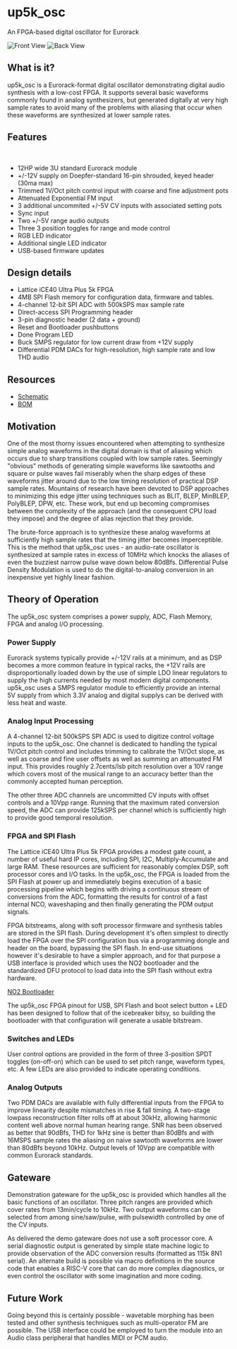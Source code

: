 # up5k_osc
An FPGA-based digital oscillator for Eurorack

![Front View](docs/front.jpg)
![Back View](docs/back.jpg)

## What is it?
up5k_osc is a Eurorack-format digital oscillator demonstrating digital
audio synthesis with a low-cost FPGA. It supports several basic waveforms
commonly found in analog synthesizers, but generated digitally at very high
sample rates to avoid many of the problems with aliasing that occur when
these waveforms are synthesized at lower sample rates.

## Features
​
* 12HP wide 3U standard Eurorack module
* +/-12V supply on Doepfer-standard 16-pin shrouded, keyed header (30ma max)
* Trimmed 1V/Oct pitch control input with coarse and fine adjustment pots
* Attenuated Exponential FM input
* 3 additional uncommited +/-5V CV inputs with associated setting pots
* Sync input
* Two +/-5V range audio outputs
* Three 3 position toggles for range and mode control
* RGB LED indicator
* Additional single LED indicator
* USB-based firmware updates

## Design details
* Lattice iCE40 Ultra Plus 5k FPGA
* 4MB SPI Flash memory for configuration data, firmware and tables.
* 4-channel 12-bit SPI ADC with 500kSPS max sample rate
* Direct-access SPI Programming header
* 3-pin diagnostic header (2 data + ground)
* Reset and Bootloader pushbuttons
* Done Program LED
* Buck SMPS regulator for low current draw from +12V supply
* Differential PDM DACs for high-resolution, high sample rate and low THD audio

## Resources
* [Schematic](docs/up5k_osc_schematic.pdf)
* [BOM](docs/up5k_osc_bom.ods)

## Motivation
One of the most thorny issues encountered when attempting to synthesize simple
analog waveforms in the digital domain is that of aliasing which occurs due
to sharp transitions coupled with low sample rates. Seemingly "obvious" methods
of generating simple waveforms like sawtooths and square or pulse waves fail
miserably when the sharp edges of these waveforms jitter around due to the low
timing resolution of practical DSP sample rates. Mountains of research have been
devoted to DSP approaches to minimizing this edge jitter using techniques such
as BLIT, BLEP, MinBLEP, PolyBLEP, DPW, etc. These work, but end up becoming
compromises between the complexity of the approach (and the consequent CPU load
they impose) and the degree of alias rejection that they provide.

The brute-force approach is to synthesize these analog waveforms at sufficiently
high sample rates that the timing jitter becomes imperceptible. This is the
method that up5k_osc uses - an audio-rate oscillator is synthesized at sample
rates in excess of 10MHz which knocks the aliases of even the buzziest narrow
pulse wave down below 80dBfs. Differential Pulse Density Modulation is used to
do the digital-to-analog conversion in an inexpensive yet highly linear fashion.

## Theory of Operation
The up5k_osc system comprises a power supply, ADC, Flash Memory, FPGA and analog
I/O processing. 

### Power Supply
Eurorack systems typically provide +/-12V rails at a minimum, and as DSP becomes
a more common feature in typical racks, the +12V rails are disproportionally
loaded down by the use of simple LDO linear regulators to supply the high currents
needed by most modern digital components. up5k_osc uses a SMPS regulator module
to efficiently provide an internal 5V supply from which 3.3V analog and digital
supplys can be derived with less heat and waste.

### Analog Input Processing
A 4-channel 12-bit 500kSPS SPI ADC is used to digitize control voltage inputs
to the up5k_osc. One channel is dedicated to handling the typical 1V/Oct pitch
control and includes trimming to calibrate the 1V/Oct slope, as well as coarse
and fine user offsets as well as summing an attenuated FM input. This provides
roughly 2.7cents/lsb pitch resolution over a 10V range which covers most of
the musical range to an accuracy better than the commonly accepted human
perception.

The other three ADC channels are uncommitted CV inputs with offset controls and
a 10Vpp range. Running that the maximum rated conversion speed, the ADC can
provide 125kSPS per channel which is sufficiently high to provide good temporal
resolution.

### FPGA and SPI Flash
The Lattice iCE40 Ultra Plus 5k FPGA provides a modest gate count, a number of
useful hard IP cores, including SPI, I2C, Multiply-Accumulate and large RAM.
These resources are sufficient for reasonably complex DSP, soft processor cores
and I/O tasks. In the up5k_osc, the FPGA is loaded from the SPI Flash at power
up and immediately begins execution of a basic processing pipeline which begins
with driving a continuous stream of conversions from the ADC, formatting the
results for control of a fast internal NCO, waveshaping and then finally
generating the PDM output signals.

FPGA bitstreams, along with soft processor firmware and synthesis tables are
stored in the SPI flash. During development it's often simplest to directly load
the FPGA over the SPI configuration bus via a programming dongle and header on
the board, bypassing the SPI flash. In end-use situations however it's desirable
to have a simpler approach, and for that purpose a USB interface is provided
which uses the NO2 bootloader and the standardized DFU protocol to load data
into the SPI flash without extra hardware.

[NO2 Bootloader](https://github.com/no2fpga/no2bootloader)

The up5k_osc FPGA pinout for USB, SPI Flash and boot select button + LED has
been designed to follow that of the icebreaker bitsy, so building the
bootloader with that configuration will generate a usable bitstream.

### Switches and LEDs
User control options are provided in the form of three 3-position SPDT toggles
(on-off-on) which can be used to set pitch range, waveform types, etc. A few
LEDs are also provided to indicate operating conditions.

### Analog Outputs
Two PDM DACs are available with fully differential inputs from the FPGA to
improve linearity despite mismatches in rise & fall timing. A two-stage
lowpass reconstruction filter rolls off at about 30kHz, allowing harmonic
content well above normal human hearing range. SNR has been observed as better
that 90dBfs, THD for 1kHz sine is better than 80dBfs and with 16MSPS sample
rates the aliasing on naive sawtooth waveforms are lower than 80dBfs beyond
10kHz. Output levels of 10Vpp are compatible with common Eurorack standards.

## Gateware
Demonstration gateware for the up5k_osc is provided which handles all the basic
functions of an oscillator. Three pitch ranges are provided which cover rates
from 13min/cycle to 10kHz. Two output waveforms can be selected from among
sine/saw/pulse, with pulsewidth controlled by one of the CV inputs.

As delivered the demo gateware does not use a soft processor core. A serial
diagnostic output is generated by simple state machine logic to provide
observation of the ADC conversion results (formatted as 115k 8N1 serial). An
alternate build is possible via macro definitions in the source code that
enables a RISC-V core that can do more complex diagnostics, or even control
the oscillator with some imagination and more coding.

## Future Work
Going beyond this is certainly possible - wavetable morphing has been tested and
other synthesis techniques such as multi-operator FM are possible. The USB
interface could be employed to turn the module into an Audio class peripheral
that handles MIDI or PCM audio.


